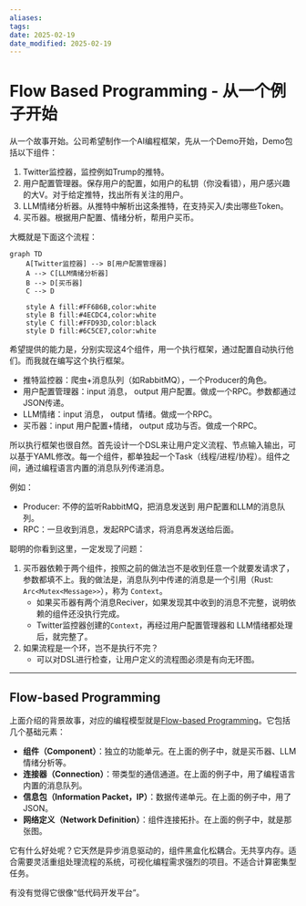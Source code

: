 ```yaml
---
aliases: 
tags: 
date: 2025-02-19
date_modified: 2025-02-19
---
```


# Flow Based Programming - 从一个例子开始

从一个故事开始。公司希望制作一个AI编程框架，先从一个Demo开始，Demo包括以下组件：

1. Twitter监控器，监控例如Trump的推特。
2. 用户配置管理器。保存用户的配置，如用户的私钥（你没看错），用户感兴趣的大V。对于给定推特，找出所有关注的用户。
3. LLM情绪分析器。从推特中解析出这条推特，在支持买入/卖出哪些Token。
4. 买币器。根据用户配置、情绪分析，帮用户买币。

大概就是下面这个流程：

```mermaid
graph TD
    A[Twitter监控器] --> B[用户配置管理器]
    A --> C[LLM情绪分析器]
    B --> D[买币器]
    C --> D

    style A fill:#FF6B6B,color:white
    style B fill:#4ECDC4,color:white
    style C fill:#FFD93D,color:black
    style D fill:#6C5CE7,color:white
```

希望提供的能力是，分别实现这4个组件，用一个执行框架，通过配置自动执行他们。而我就在编写这个执行框架。

- 推特监控器：爬虫+消息队列（如RabbitMQ），一个Producer的角色。
- 用户配置管理器：input 消息， output 用户配置。做成一个RPC。参数都通过JSON传递。
- LLM情绪：input 消息， output 情绪。做成一个RPC。
- 买币器：input 用户配置+情绪， output 成功与否。做成一个RPC。

所以执行框架也很自然。首先设计一个DSL来让用户定义流程、节点输入输出，可以基于YAML修改。每一个组件，都单独起一个Task（线程/进程/协程）。组件之间，通过编程语言内置的消息队列传递消息。

例如：

- Producer: 不停的监听RabbitMQ，把消息发送到 用户配置和LLM的消息队列。
- RPC：一旦收到消息，发起RPC请求，将消息再发送给后面。

聪明的你看到这里，一定发现了问题：

1. 买币器依赖于两个组件，按照之前的做法岂不是收到任意一个就要发请求了，参数都填不上。我的做法是，消息队列中传递的消息是一个引用（Rust: `Arc<Mutex<Message>>`），称为 `Context`。
    - 如果买币器有两个消息Reciver，如果发现其中收到的消息不完整，说明依赖的组件还没执行完成。
    - Twitter监控器创建的`Context`，再经过用户配置管理器和 LLM情绪都处理后，就完整了。
2. 如果流程是一个环，岂不是执行不完？
    - 可以对DSL进行检查，让用户定义的流程图必须是有向无环图。

--- 

## Flow-based Programming

上面介绍的背景故事，对应的编程模型就是[Flow-based Programming](https://jpaulm.github.io/fbp/)。它包括几个基础元素：

- **组件（Component）**：独立的功能单元。在上面的例子中，就是买币器、LLM情绪分析等。
- **连接器（Connection）**：带类型的通信通道。在上面的例子中，用了编程语言内置的消息队列。
- **信息包（Information Packet，IP）**：数据传递单元。在上面的例子中，用了JSON。
- **网络定义（Network Definition）**：组件连接拓扑。在上面的例子中，就是那张图。

它有什么好处呢？它天然是异步消息驱动的，组件黑盒化松耦合。无共享内存。适合需要灵活重组处理流程的系统，可视化编程需求强烈的项目。不适合计算密集型任务。

有没有觉得它很像“低代码开发平台”。
